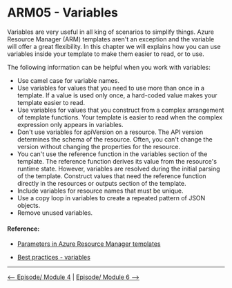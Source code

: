 # ARM05 - Variables

Variables are very useful in all king of scenarios to simplify things. Azure Resource Manager (ARM) templates aren't an exception and the variable will offer a great flexibility. In this chapter we will explains how you can use variables inside your template to make them easier to read, or to use. 




The following information can be helpful when you work with variables:

- Use camel case for variable names.
- Use variables for values that you need to use more than once in a template. If a value is used only once, a hard-coded value makes your template easier to read.
- Use variables for values that you construct from a complex arrangement of template functions. Your template is easier to read when the complex expression only appears in variables.
- Don't use variables for apiVersion on a resource. The API version determines the schema of the resource. Often, you can't change the version without changing the properties for the resource.
- You can't use the reference function in the variables section of the template. The reference function derives its value from the resource's runtime state. However, variables are resolved during the initial parsing of the template. Construct values that need the reference function directly in the resources or outputs section of the template.
- Include variables for resource names that must be unique.
- Use a copy loop in variables to create a repeated pattern of JSON objects.
- Remove unused variables.

#### Reference: 

- [Parameters in Azure Resource Manager templates](https://docs.microsoft.com/en-us/azure/azure-resource-manager/templates/template-variables?WT.mc_id=learnARM-github-frbouche)

- [Best practices - variables](https://docs.microsoft.com/en-us/azure/azure-resource-manager/templates/template-best-practices#variables?WT.mc_id=learnARM-github-frbouche)

---


[<-- Episode/ Module 4](../ARM04/README.md) | [Episode/ Module 6 -->](../ARM06/README.md)